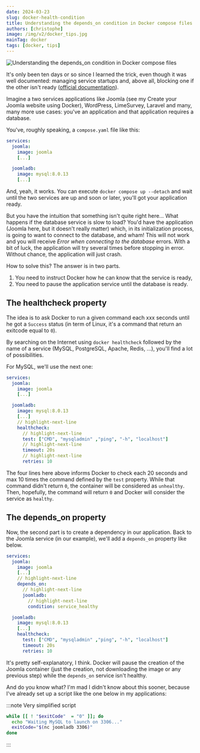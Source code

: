 ```yaml
---
date: 2024-03-23
slug: docker-health-condition
title: Understanding the depends_on condition in Docker compose files
authors: [christophe]
image: /img/v2/docker_tips.jpg
mainTag: docker
tags: [docker, tips]
---
```

![Understanding the depends_on condition in Docker compose files](/img/v2/docker_tips.jpg)

It's only been ten days or so since I learned the trick, even though it was well documented: managing service startups and, above all, blocking one if the other isn't ready ([official documentation](https://docs.docker.com/compose/startup-order/#control-startup)).

Imagine a two services applications like Joomla (see my <Link to="/blog/docker-joomla/">Create your Joomla website using Docker</Link>), WordPress, LimeSurvey, Laravel and many, many more use cases: you've an application and that application requires a database.

<!-- truncate -->
You've, roughly speaking, a `compose.yaml` file like this:

<Snippet filename="compose.yaml">

```yaml
services:
  joomla:
    image: joomla
    [...]

  joomladb:
    image: mysql:8.0.13
    [...]
```

</Snippet>

And, yeah, it works. You can execute `docker compose up --detach` and wait until the two services are up and soon or later, you'll got your application ready.

But you have the intuition that something isn't quite right here... What happens if the database service is slow to load? You'd have the application (Joomla here, but it doesn't really matter) which, in its initialization process, is going to want to connect to the database, and wham! This will not work and you will receive *Error when connecting to the database* errors. With a bit of luck, the application will try several times before stopping in error. Without chance, the application will just crash.

How to solve this? The answer is in two parts.

1. You need to instruct Docker how he can know that the service is ready,
2. You need to pause the application service until the database is ready.

## The healthcheck property

The idea is to ask Docker to run a given command each xxx seconds until he got a `Success` status (in term of Linux, it's a command that return an exitcode equal to `0`).

By searching on the Internet using `docker healthcheck` followed by the name of a service (MySQL, PostgreSQL, Apache, Redis, ...), you'll find a lot of possibilities.

For MySQL, we'll use the next one:

<Snippet filename="compose.yaml">

```yaml
services:
  joomla:
    image: joomla
    [...]

  joomladb:
    image: mysql:8.0.13
    [...]
    // highlight-next-line
    healthcheck:
      // highlight-next-line
      test: ["CMD", "mysqladmin" ,"ping", "-h", "localhost"]
      // highlight-next-line
      timeout: 20s
      // highlight-next-line
      retries: 10
```

</Snippet>

The four lines here above informs Docker to check each 20 seconds and max 10 times the command defined by the `test` property. While that command didn't return `0`, the container will be considered as `unhealthy`. Then, hopefully, the command will return `0` and Docker will consider the service as `healthy`.

## The depends_on property

Now, the second part is to create a dependency in our application. Back to the Joomla service (in our example), we'll add a `depends_on` property like below.

<Snippet filename="compose.yaml">

```yaml
services:
  joomla:
    image: joomla
    [...]
    // highlight-next-line
    depends_on:
      // highlight-next-line
      joomladb:
        // highlight-next-line
        condition: service_healthy

  joomladb:
    image: mysql:8.0.13
    [...]
    healthcheck:
      test: ["CMD", "mysqladmin" ,"ping", "-h", "localhost"]
      timeout: 20s
      retries: 10
```

</Snippet>

It's pretty self-explanatory, I think. Docker will pause the creation of the Joomla container (just the creation, not downloading the image or any previous step) while the `depends_on` service isn't healthy.

And do you know what? I'm mad I didn't know about this sooner, because I've already set up a script like the one below in my applications:

:::note Very simplified script

```bash
while [[ ! "$exitCode"  = "0" ]]; do
  echo "Waiting MySQL to launch on 3306..."
  exitCode="$(nc joomladb 3306)"
done
```

:::
